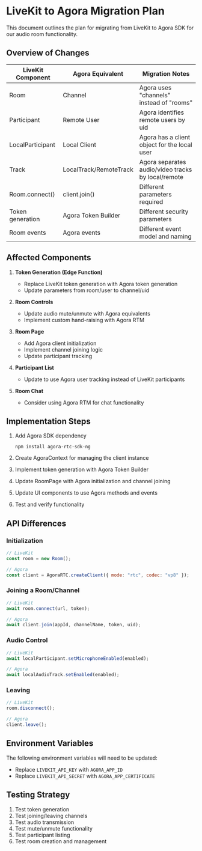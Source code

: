 
# LiveKit to Agora Migration Plan

This document outlines the plan for migrating from LiveKit to Agora SDK for our audio room functionality.

## Overview of Changes

| LiveKit Component | Agora Equivalent | Migration Notes |
|------------------|------------------|----------------|
| Room | Channel | Agora uses "channels" instead of "rooms" |
| Participant | Remote User | Agora identifies remote users by uid |
| LocalParticipant | Local Client | Agora has a client object for the local user |
| Track | LocalTrack/RemoteTrack | Agora separates audio/video tracks by local/remote |
| Room.connect() | client.join() | Different parameters required |
| Token generation | Agora Token Builder | Different security parameters |
| Room events | Agora events | Different event model and naming |

## Affected Components

1. **Token Generation (Edge Function)**
   - Replace LiveKit token generation with Agora token generation
   - Update parameters from room/user to channel/uid

2. **Room Controls**
   - Update audio mute/unmute with Agora equivalents
   - Implement custom hand-raising with Agora RTM

3. **Room Page**
   - Add Agora client initialization
   - Implement channel joining logic
   - Update participant tracking

4. **Participant List**
   - Update to use Agora user tracking instead of LiveKit participants

5. **Room Chat**
   - Consider using Agora RTM for chat functionality

## Implementation Steps

1. Add Agora SDK dependency
   ```
   npm install agora-rtc-sdk-ng
   ```

2. Create AgoraContext for managing the client instance

3. Implement token generation with Agora Token Builder

4. Update RoomPage with Agora initialization and channel joining

5. Update UI components to use Agora methods and events

6. Test and verify functionality

## API Differences

### Initialization
```javascript
// LiveKit
const room = new Room();

// Agora
const client = AgoraRTC.createClient({ mode: "rtc", codec: "vp8" });
```

### Joining a Room/Channel
```javascript
// LiveKit
await room.connect(url, token);

// Agora
await client.join(appId, channelName, token, uid);
```

### Audio Control
```javascript
// LiveKit
await localParticipant.setMicrophoneEnabled(enabled);

// Agora
await localAudioTrack.setEnabled(enabled);
```

### Leaving
```javascript
// LiveKit
room.disconnect();

// Agora
client.leave();
```

## Environment Variables

The following environment variables will need to be updated:

- Replace `LIVEKIT_API_KEY` with `AGORA_APP_ID`
- Replace `LIVEKIT_API_SECRET` with `AGORA_APP_CERTIFICATE`

## Testing Strategy

1. Test token generation
2. Test joining/leaving channels
3. Test audio transmission
4. Test mute/unmute functionality
5. Test participant listing
6. Test room creation and management
